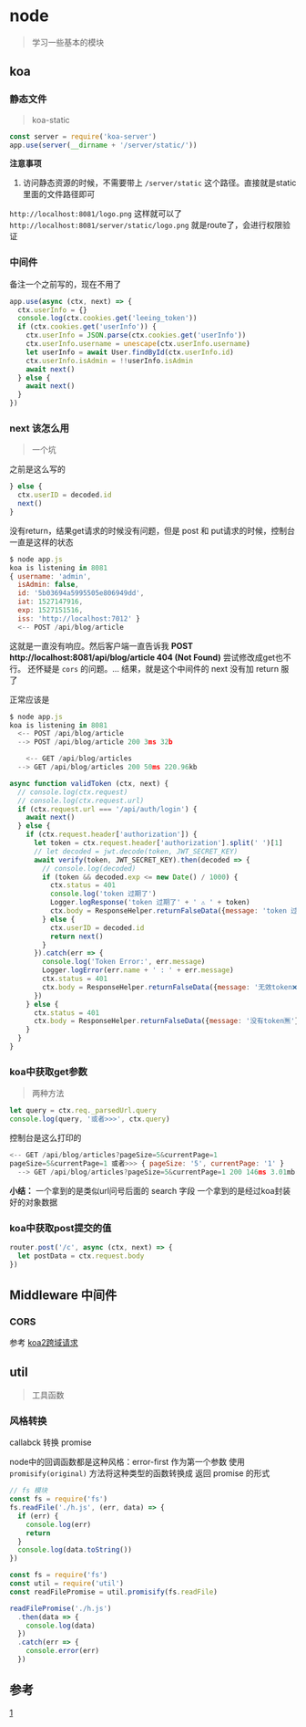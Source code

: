 # node

> 学习一些基本的模块

## koa

### 静态文件

> koa-static

```js
const server = require('koa-server')
app.use(server(__dirname + '/server/static/'))
```

**注意事项**

1. 访问静态资源的时候，不需要带上 `/server/static` 这个路径。直接就是static里面的文件路径即可

`http://localhost:8081/logo.png`  这样就可以了
`http://localhost:8081/server/static/logo.png` 就是route了，会进行权限验证

### 中间件

备注一个之前写的，现在不用了

```js
app.use(async (ctx, next) => {
  ctx.userInfo = {}
  console.log(ctx.cookies.get('leeing_token'))
  if (ctx.cookies.get('userInfo')) {
    ctx.userInfo = JSON.parse(ctx.cookies.get('userInfo'))
    ctx.userInfo.username = unescape(ctx.userInfo.username)
    let userInfo = await User.findById(ctx.userInfo.id)
    ctx.userInfo.isAdmin = !!userInfo.isAdmin
    await next()
  } else {
    await next()
  }
})
```

### next 该怎么用

> 一个坑

之前是这么写的

```js
} else {
  ctx.userID = decoded.id
  next()
}
```

没有return，结果get请求的时候没有问题，但是 post 和 put请求的时候，控制台一直是这样的状态

```js state
$ node app.js
koa is listening in 8081
{ username: 'admin',
  isAdmin: false,
  id: '5b03694a5995505e806949dd',
  iat: 1527147916,
  exp: 1527151516,
  iss: 'http://localhost:7012' }
  <-- POST /api/blog/article
```

这就是一直没有响应。然后客户端一直告诉我
**POST http://localhost:8081/api/blog/article 404 (Not Found)**
尝试修改成get也不行。
还怀疑是 `cors` 的问题。...
结果，就是这个中间件的 next 没有加 return
服了

正常应该是

```js normal
$ node app.js
koa is listening in 8081
  <-- POST /api/blog/article
  --> POST /api/blog/article 200 3ms 32b

    <-- GET /api/blog/articles
  --> GET /api/blog/articles 200 50ms 220.96kb
```

```js
async function validToken (ctx, next) {
  // console.log(ctx.request)
  // console.log(ctx.request.url)
  if (ctx.request.url === '/api/auth/login') {
    await next()
  } else {
    if (ctx.request.header['authorization']) {
      let token = ctx.request.header['authorization'].split(' ')[1]
      // let decoded = jwt.decode(token, JWT_SECRET_KEY)
      await verify(token, JWT_SECRET_KEY).then(decoded => {
        // console.log(decoded)
        if (token && decoded.exp <= new Date() / 1000) {
          ctx.status = 401
          console.log('token 过期了')
          Logger.logResponse('token 过期了' + ' ⚠ ' + token)
          ctx.body = ResponseHelper.returnFalseData({message: 'token 过期了😂'})
        } else {
          ctx.userID = decoded.id
          return next()
        }
      }).catch(err => {
        console.log('Token Error:', err.message)
        Logger.logError(err.name + ' : ' + err.message)
        ctx.status = 401
        ctx.body = ResponseHelper.returnFalseData({message: '无效token❌'})
      })
    } else {
      ctx.status = 401
      ctx.body = ResponseHelper.returnFalseData({message: '没有token🈚'})
    }
  }
}
```

### koa中获取get参数

> 两种方法

```js
let query = ctx.req._parsedUrl.query
console.log(query, '或者>>>', ctx.query)

```

控制台是这么打印的

```js
<-- GET /api/blog/articles?pageSize=5&currentPage=1
pageSize=5&currentPage=1 或者>>> { pageSize: '5', currentPage: '1' }
  --> GET /api/blog/articles?pageSize=5&currentPage=1 200 146ms 3.01mb

```

**小结：**
一个拿到的是类似url问号后面的 search 字段
一个拿到的是经过koa封装好的对象数据

### koa中获取post提交的值

```js
router.post('/c', async (ctx, next) => {
  let postData = ctx.request.body
})
```

## Middleware 中间件

### CORS


参考
[koa2跨域请求](https://www.jianshu.com/p/5b3acded5182)

## 

## util

> 工具函数

### 风格转换

callabck 转换 promise

node中的回调函数都是这种风格：error-first 作为第一个参数
使用 `promisify(original)` 方法将这种类型的函数转换成 返回 promise 的形式

```js demo
// fs 模块
const fs = require('fs')
fs.readFile('./h.js', (err, data) => {
  if (err) {
    console.log(err)
    return
  }
  console.log(data.toString())
})

const fs = require('fs')
const util = require('util')
const readFilePromise = util.promisify(fs.readFile)

readFilePromise('./h.js')
  .then(data => {
    console.log(data)
  })
  .catch(err => {
    console.error(err)
  })

```

## 参考

[1](https://juejin.im/post/5b029603f265da0b722b6df5)